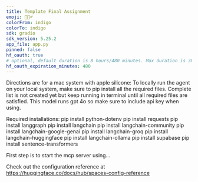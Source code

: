 ```yaml
---
title: Template Final Assignment
emoji: 🕵🏻‍♂️
colorFrom: indigo
colorTo: indigo
sdk: gradio
sdk_version: 5.25.2
app_file: app.py
pinned: false
hf_oauth: true
# optional, default duration is 8 hours/480 minutes. Max duration is 30 days/43200 minutes.
hf_oauth_expiration_minutes: 480
---
```

Directions are for a mac system with apple silicone:
To locally run the agent on your local system, make sure to pip install all the required files. Complete list is not created yet but keep running in terminal until all required files are satisfied. This model runs gpt 4o so make sure to include api key when using.

Required installations:
pip install python-dotenv
pip install requests
pip install langgraph
pip install langchain
pip install langchain-community
pip install langchain-google-genai
pip install langchain-groq
pip install langchain-huggingface
pip install langchain-ollama
pip install supabase
pip install sentence-transformers

First step is to start the mcp server using...


Check out the configuration reference at https://huggingface.co/docs/hub/spaces-config-reference